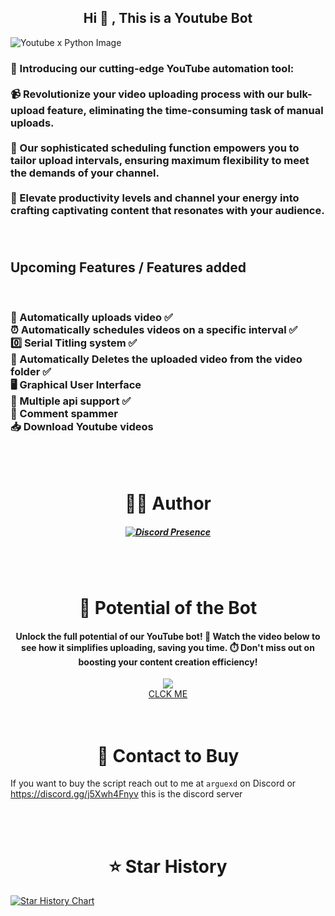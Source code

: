 <h2 align="center"> Hi 👋 , This is a Youtube Bot  <br/></h2>

 ![Youtube x Python Image](https://imgur.com/h6PWvs3.png) 


<h3>
🚀 Introducing our cutting-edge YouTube automation tool: 
  <br>
  <br>
📹 Revolutionize your video uploading process with our bulk-upload feature, eliminating the time-consuming task of manual uploads.
  <br>
  <br>
📅 Our sophisticated scheduling function empowers you to tailor upload intervals, ensuring maximum flexibility to meet the demands of your channel.
  <br>
  <br>
💪 Elevate productivity levels and channel your energy into crafting captivating content that resonates with your audience.
  <br>
  <br>
  <br>

</h3>

<h2>Upcoming Features / Features added</h2> <br>
<h3> 
🎈 Automatically uploads video ✅ <br>
⏰ Automatically schedules videos on a specific interval ✅ <br>
0️⃣ Serial Titling system ✅ <br>
🔄 Automatically Deletes the uploaded video from the video folder ✅ <br>
🖥️ Graphical User Interface <br>
🤖 Multiple api support ✅ <br>
💬 Comment spammer <br>
📥 Download Youtube videos</h3>



  <br>
    <br>

<h1 align="center">👨‍💻 Author </h1> 
<h5 align="center"> 

[![Discord Presence](https://lanyard.cnrad.dev/api/842978764690030593)](https://discord.com/users/842978764690030593)
</h5>
  <br>

  <br>



<h1 align="center">🌟 Potential of the Bot </h1> 
<div align="center">
<h4>
Unlock the full potential of our YouTube bot! 🚀 Watch the video below to see how it simplifies uploading, saving you time. ⏱️ Don't miss out on boosting your content creation efficiency! </h4>

<a>
<img align="center" a href='https://www.youtube.com/watch?v=3qAJrQKENy8&'><img src='https://img.youtube.com/vi/3qAJrQKENy8/mqdefault.jpg'></a>
<br>
<a align="center" href="https://www.youtube.com/watch?v=3qAJrQKENy8&">CLCK ME</a>

  
</div>
 <br>
  <br>


<h1 align="center">📧 Contact to Buy </h1> 

If you want to buy the script reach out to me at 
`arguexd` on Discord or https://discord.gg/j5Xwh4Fnyv this is the discord server

<br>
<br>


<h1 align="center">⭐ Star History</h1> 

[![Star History Chart](https://api.star-history.com/svg?repos=Arguee/Youtube-Automation-Bot&type=Date)](https://star-history.com/#Arguee/Youtube-Automation-Bot&Date)



